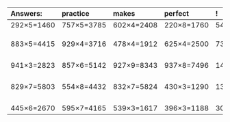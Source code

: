 | Answers: | practice | makes | perfect | ! |
| :--- | :--- | :--- | :--- | :--- |
| 292×5=1460 | 757×5=3785 | 602×4=2408 | 220×8=1760 | 549×2=1098 | 
|   |   |   |   |   | 
|   |   |   |   |   | 
|   |   |   |   |   | 
| 883×5=4415 | 929×4=3716 | 478×4=1912 | 625×4=2500 | 734×4=2936 | 
|   |   |   |   |   | 
|   |   |   |   |   | 
|   |   |   |   |   | 
|   |   |   |   |   | 
| 941×3=2823 | 857×6=5142 | 927×9=8343 | 937×8=7496 | 149×3=447 | 
|   |   |   |   |   | 
|   |   |   |   |   | 
|   |   |   |   |   | 
|   |   |   |   |   | 
| 829×7=5803 | 554×8=4432 | 832×7=5824 | 430×3=1290 | 134×6=804 | 
|   |   |   |   |   | 
|   |   |   |   |   | 
|   |   |   |   |   | 
|   |   |   |   |   | 
| 445×6=2670 | 595×7=4165 | 539×3=1617 | 396×3=1188 | 308×2=616 | 
